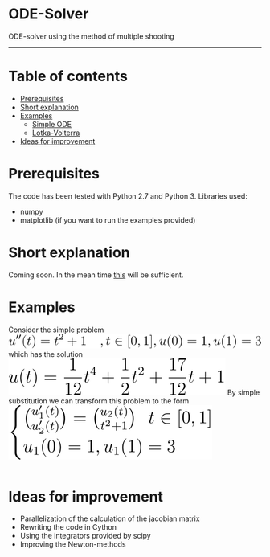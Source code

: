 # ODE-Solver

ODE-solver using the method of multiple shooting

---


Table of contents
=================

<!--ts-->
   * [Prerequisites](#prerequisites)
   * [Short explanation](#short-explanation)
   * [Examples](#examples)
      * [Simple ODE](#stdin)
      * [Lotka-Volterra](#Lotka-Volterra)
   * [Ideas for improvement](#ideas-for-improvement)
<!--te-->

Prerequisites
=====

The code has been tested with Python 2.7 and Python 3.
Libraries used:
* numpy
* matplotlib (if you want to run the examples provided)

Short explanation
=====
Coming soon. In the mean time [this](https://en.wikipedia.org/wiki/Direct_multiple_shooting_method) will be sufficient.


Examples
=====
Consider the simple problem ![](./doc/bvp_poly.svg) which has the solution 
![](./doc/sol_poly.svg)
By simple substitution we can transform this problem to the form 
![](./doc/transformed_poly.svg)


```python

```
Ideas for improvement
=====
* Parallelization of the calculation of the jacobian matrix <math> ∇F(s(k)) </math>
* Rewriting the code in Cython
* Using the integrators provided by scipy
* Improving the Newton-methods

